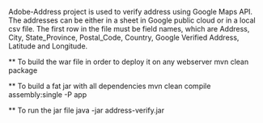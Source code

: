 Adobe-Address project is used to verify address using Google Maps API.
The addresses can be either in a sheet in Google public cloud or in a local csv file. 
The first row in the file must be field names, which are Address, City, State_Province, Postal_Code, Country, Google Verified Address, Latitude and Longitude.

** To build the war file in order to deploy it on any webserver
    mvn clean package


** To build a fat jar with all dependencies
    mvn clean compile assembly:single -P app


** To run the jar file
    java -jar address-verify.jar
